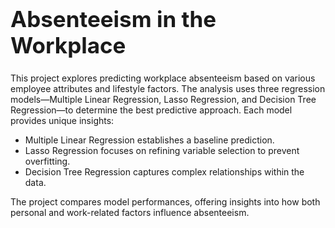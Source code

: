 <h1 align="left" style="font-size: 2.5em;">Absenteeism in the Workplace</h1>

This project explores predicting workplace absenteeism based on various employee attributes and lifestyle factors. The analysis uses three regression models—Multiple Linear Regression, Lasso Regression, and Decision Tree Regression—to determine the best predictive approach. Each model provides unique insights:

- Multiple Linear Regression establishes a baseline prediction.
- Lasso Regression focuses on refining variable selection to prevent overfitting.
- Decision Tree Regression captures complex relationships within the data.
  
The project compares model performances, offering insights into how both personal and work-related factors influence absenteeism.
